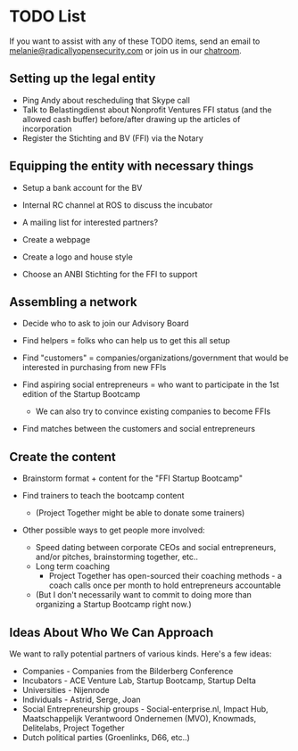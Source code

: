 # TODO List

If you want to assist with any of these TODO items, send an email to melanie@radicallyopensecurity.com or join us in our [chatroom](https://chat.nonprofit.ventures).

## Setting up the legal entity

* Ping Andy about rescheduling that Skype call
* Talk to Belastingdienst about Nonprofit Ventures FFI status (and the allowed cash buffer) before/after drawing up the articles of incorporation
* Register the Stichting and BV (FFI) via the Notary
  
## Equipping the entity with necessary things

* Setup a bank account for the BV

* Internal RC channel at ROS to discuss the incubator
* A mailing list for interested partners?

* Create a webpage 
* Create a logo and house style
* Choose an ANBI Stichting for the FFI to support

## Assembling a network

* Decide who to ask to join our Advisory Board
* Find helpers = folks who can help us to get this all setup

* Find "customers" = companies/organizations/government that would be interested in purchasing from new FFIs
* Find aspiring social entrepreneurs = who want to participate in the 1st edition of the Startup Bootcamp
  * We can also try to convince existing companies to become FFIs
* Find matches between the customers and social entrepreneurs

## Create the content

* Brainstorm format + content for the "FFI Startup Bootcamp"
* Find trainers to teach the bootcamp content
  * (Project Together might be able to donate some trainers)

* Other possible ways to get people more involved:
  * Speed dating between corporate CEOs and social entrepreneurs, and/or pitches, brainstorming together, etc..
  * Long term coaching
    * Project Together has open-sourced their coaching methods - a coach calls once per month to hold entrepreneurs accountable
  * (But I don't necessarily want to commit to doing more than organizing a Startup Bootcamp right now.)
  
## Ideas About Who We Can Approach

We want to rally potential partners of various kinds.  Here's a few ideas:

* Companies - Companies from the Bilderberg Conference
* Incubators - ACE Venture Lab, Startup Bootcamp, Startup Delta
* Universities - Nijenrode
* Individuals - Astrid, Serge, Joan
* Social Entrepreneurship groups - Social-enterprise.nl, Impact Hub, Maatschappelijk Verantwoord Ondernemen (MVO), Knowmads, Delitelabs, Project Together
* Dutch political parties (Groenlinks, D66, etc..)
